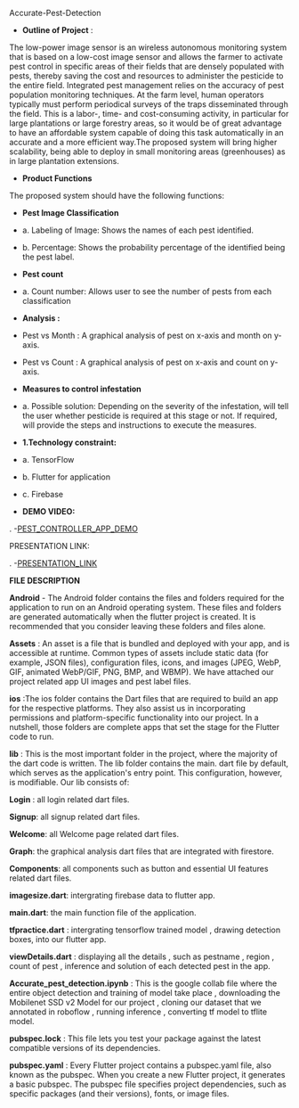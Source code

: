 Accurate-Pest-Detection

- **Outline of Project** :

The low-power image sensor is an wireless autonomous monitoring system that is based on a low-cost image sensor and allows the farmer to activate pest control in specific areas of their fields that are densely populated with pests, thereby saving the cost and resources to administer the pesticide to the entire field. Integrated pest management relies on the accuracy of pest population monitoring techniques. At the farm level, human operators typically must perform periodical surveys of the traps disseminated through the field. This is a labor-, time- and cost-consuming activity, in particular for large plantations or large forestry areas, so it would be of great advantage to have an affordable system capable of doing this task automatically in an accurate and a more efficient way.The proposed system will bring higher scalability, being able to deploy in small monitoring areas (greenhouses) as in large plantation extensions.

- **Product Functions**

The proposed system should have the following functions:

- **Pest Image Classification**
- a. Labeling of Image: Shows the names of each pest identified.
- b. Percentage: Shows the probability percentage of the identified being the pest label.
- **Pest count**
- a. Count number: Allows user to see the number of pests from each classification
- **Analysis :**
- Pest vs Month : A graphical analysis of pest on x-axis and month on y-axis.
- Pest vs Count : A graphical analysis of pest on x-axis and count on y-axis.

- **Measures to control infestation**
- a. Possible solution: Depending on the severity of the infestation, will tell the user whether pesticide is required at this stage or not. If required, will provide the steps and instructions to execute the measures.

- **1.Technology constraint:**
- a. TensorFlow
- b. Flutter for application
- c. Firebase

- **DEMO VIDEO:**

. -[PEST_CONTROLLER_APP_DEMO]()

PRESENTATION LINK:

. -[PRESENTATION_LINK](https://docs.google.com/presentation/d/1urmNG-o4WYp9pegM-LadK7NdNcTtr6w5TnDo1pb8q2E/edit#slide=id.gf81abc8e82_5_0)

**FILE DESCRIPTION**

**Android** - The Android folder contains the files and folders required for the application to run on an Android operating system. These files and folders are generated automatically when the flutter project is created. It is recommended that you consider leaving these folders and files alone.

**Assets** : An asset is a file that is bundled and deployed with your app, and is accessible at runtime. Common types of assets include static data (for example, JSON files), configuration files, icons, and images (JPEG, WebP, GIF, animated WebP/GIF, PNG, BMP, and WBMP). We have attached our project related app UI images and pest label files.

**ios** :The ios folder contains the Dart files that are required to build an app for the respective platforms. They also assist us in incorporating permissions and platform-specific functionality into our project. In a nutshell, those folders are complete apps that set the stage for the Flutter code to run.

**lib** : This is the most important folder in the project, where the majority of the dart code is written. The lib folder contains the main. dart file by default, which serves as the application's entry point. This configuration, however, is modifiable. Our lib consists of:

**Login** : all login related dart files.

**Signup**: all signup related dart files.

**Welcome**: all Welcome page related dart files.

**Graph**: the graphical analysis dart files that are integrated with firestore.

**Components**: all components such as button and essential UI features related dart files.

**imagesize.dart**: intergrating firebase data to flutter app.

**main.dart**: the main function file of the application.

**tfpractice.dart** : intergrating tensorflow trained model , drawing detection boxes, into our flutter app.

**viewDetails.dart** : displaying all the details , such as pestname , region , count of pest , inference and solution of each detected pest in the app.

**Accurate_pest_detection.ipynb** : This is the google collab file where the entire object detection and training of model take place , downloading the Mobilenet SSD v2 Model for our project , cloning our dataset that we annotated in roboflow , running inference , converting tf model to tflite model.

**pubspec.lock** : This file lets you test your package against the latest compatible versions of its dependencies.

**pubspec.yaml** : Every Flutter project contains a pubspec.yaml file, also known as the pubspec. When you create a new Flutter project, it generates a basic pubspec. The pubspec file specifies project dependencies, such as specific packages (and their versions), fonts, or image files.
